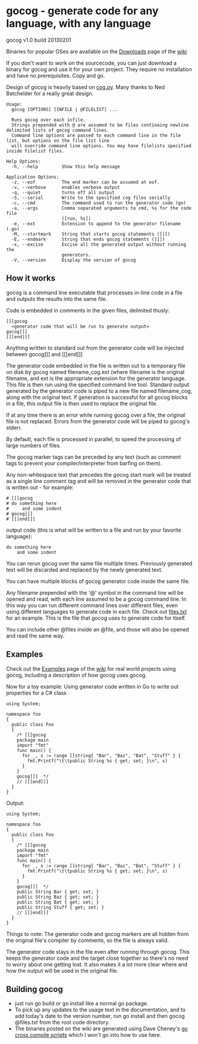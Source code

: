 gocog - generate code for any language, with any language
=====

<!-- {{{gocog
package main
import(
  "os"
  "os/exec"
)
func main() {
  cmd := exec.Command("gocog", "-V")
  cmd.Stdout = os.Stdout
  cmd.Run()
}
gocog}}} -->
gocog v1.0 build 20130201
<!-- {{{end}}} -->

Binaries for popular OSes are available on the [Downloads](https://github.com/natefinch/gocog/wiki/Downloads) page of the [wiki](https://github.com/natefinch/gocog/wiki)<br>

If you don't want to work on the sourcecode, you can just download a binary for gocog and use it for your own project. They require no installation and have no prerequisites. Copy and go.

Design of gocog is heavily based on [cog.py](http://nedbatchelder.com/code/cog/).  Many thanks to Ned Batchelder for a really great design.
<!-- {{{gocog
package main
import(
  "bytes"
  "fmt"
  "os/exec"
)
func main() {
  b := &bytes.Buffer{}
  cmd := exec.Command("gocog")
  cmd.Stdout = b
  cmd.Run()
  for {
    line, err := b.ReadString(byte('\n'))
    if len(line) > 0 {
      fmt.Print("\t", line)
    }
    if err != nil {
      break
    }
  }
}
gocog}}} -->
	Usage:
	  gocog [OPTIONS] [INFILE | @FILELIST] ...
	
	  Runs gocog over each infile. 
	  Strings prepended with @ are assumed to be files continaing newline delimited lists of gocog command lines.
	  Command line options are passed to each command line in the file list, but options on the file list line
	  will override command line options. You may have filelists specified inside filelist files.
	
	Help Options:
	  -h, --help         Show this help message
	
	Application Options:
	  -z, --eof          The end marker can be assumed at eof.
	  -v, --verbose      enables verbose output
	  -q, --quiet        turns off all output
	  -S, --serial       Write to the specified cog files serially
	  -c, --cmd          The command used to run the generator code (go)
	  -a, --args         Comma separated arguments to cmd, %s for the code file
	                     ([run, %s])
	  -e, --ext          Extension to append to the generator filename (.go)
	  -M, --startmark    String that starts gocog statements ([[[)
	  -E, --endmark      String that ends gocog statements (]]])
	  -x, --excise       Excise all the generated output without running the
	                     generators.
	  -V, --version      Display the version of gocog
<!-- {{{end}}} -->

How it works
------
gocog is a command line executable that processes in-line code in a file and outputs the results into the same file.

Code is embedded in comments in the given files, delimited thusly:

    [[[gocog
      <generator code that will be run to generate output>
    gocog]]]
    [[[end]]]

Anything written to standard out from the generator code will be injected between gocog]]] and [[[end]]]

The generator code embedded in the file is written out to a temporary file on disk by gocog named filename_cog.ext (where filename is the original filename, and ext is the appropriate extension for the generator language. This file is then run using the specified command line tool.  Standard output generated by the generator code is piped to a new file named filename_cog, along with the original text. If generation is successful for all gocog blocks in a file, this output file is then used to replace the original file.

If at any time there is an error while running gocog over a file, the original file is not replaced. Errors from the generator code will be piped to gocog's stderr.

By default, each file is processed in parallel, to speed the processing of large numbers of files.

The gocog marker tags can be preceded by any text (such as comment tags to prevent your compiler/interpreter from barfing on them).

Any non-whitespace text that precedes the gocog start mark will be treated as a single line comment tag and will be removed in the generator code that is written out - for example:

	# [[[gocog
	# do something here
	#     and some indent
	# gocog]]]
	# [[[end]]]

output code (this is what will be written to a file and run by your favorite language):

	do something here
	    and some indent

You can rerun gocog over the same file multiple times. Previously generated text will be discarded and replaced by the newly generated text.

You can have multiple blocks of gocog generator code inside the same file.

Any filename prepended with the '@' symbol in the command line will be opened and read, with each line assumed to be a gocog command line. In this way you can run different command lines over different files, even using different languages to generate code in each file.  Check out [files.txt](https://github.com/natefinch/gocog/blob/master/files.txt) for an example. This is the file that gocog uses to generate code for itself.

You can include other @files inside an @file, and those will also be opened and read the same way.

Examples
------
Check out the [Examples](https://github.com/natefinch/gocog/wiki/Examples) page of the [wiki](https://github.com/natefinch/gocog/wiki) for real world projects using gocog, including a description of how gocog uses gocog.

Now for a toy example:
Using generator code written in Go to write out properties for a C# class

    using System;
    
    namespace foo 
    {
      public class Foo
      {
        /* [[[gocog
        package main
        import "fmt"
        func main() {
          for _, s := range []string{ "Bar", "Baz", "Bat", "Stuff" } {
            fmt.Printf("\t\tpublic String %s { get; set; }\n", s)
          }
        }
        gocog]]]  */
        // [[[end]]]
      }
    }

Output:

    using System;
    
    namespace foo 
    {
      public class Foo
      {
        /* [[[gocog
        package main
        import "fmt"
        func main() {
          for _, s := range []string{ "Bar", "Baz", "Bat", "Stuff" } {
            fmt.Printf("\t\tpublic String %s { get; set; }\n", s)
          }
        }
        gocog]]]  */
        public String Bar { get; set; }
        public String Baz { get; set; }
        public String Bat { get; set; }
        public String Stuff { get; set; }
        // [[[end]]]
      }
    }
    
Things to note:
The generator code and gocog markers are all hidden from the original file's compiler by comments, so the file is always valid.

The generator code stays in the file even after running through gocog. This keeps the generator code and the target close together so there's no need to worry about one getting lost. It also makes it a lot more clear where and how the output will be used in the original file.

Building gocog
---------------

* just run go build or go install like a normal go package.  
* To pick up any updates to the usage text in the documentation, and to add today's date to the version number, run go install and then gocog @files.txt from the root code directory.
* The binaries posted on the wiki are generated using Dave Cheney's [go cross compile scripts](https://github.com/davecheney/golang-crosscompile) which I won't go into how to use here.

